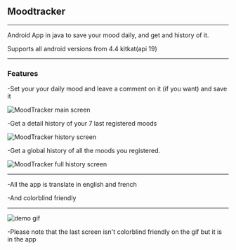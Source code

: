 ## Moodtracker 
------------------------------
Android App in java to save your mood daily, and get and history of it.

Supports all android versions from 4.4 kitkat(api 19)

------------------------------
### Features

-Set your your daily mood and leave a comment on it (if you want) and save it 

![MoodTracker main screen](https://raw.githubusercontent.com/Drouklazher/P3/img_main_screen.png)

-Get a detail history of your 7 last registered moods

![MoodTracker history screen](https://raw.githubusercontent.com/Drouklazher/P3/img_history.png)

-Get a global history of all the moods you registered.


![MoodTracker full history screen](https://raw.githubusercontent.com/Drouklazher/P3/img_full_histoy.png)

------------------------------
-All the app is translate in english and french

-And colorblind friendly

------------------------------
![demo gif](https://raw.githubusercontent.com/Drouklazher/P3/demo.gif)

-Please note that the last screen isn't colorblind friendly on the gif but it is in the app